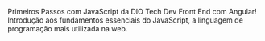 Primeiros Passos com JavaScript da DIO Tech Dev Front End com Angular! 
Introdução aos fundamentos essenciais do JavaScript, a linguagem de programação mais utilizada na web.
